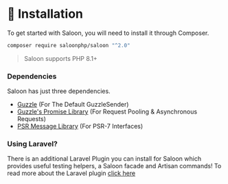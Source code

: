 # 👋 Installation

To get started with Saloon, you will need to install it through Composer.&#x20;

```bash
composer require saloonphp/saloon "^2.0"
```

> Saloon supports PHP 8.1+

### Dependencies

Saloon has just three dependencies.

* [Guzzle](https://github.com/guzzle/guzzle) (For The Default GuzzleSender)
* [Guzzle's Promise Library](https://github.com/guzzle/promises) (For Request Pooling & Asynchronous Requests)
* [PSR Message Library](https://github.com/php-fig/http-message) (For PSR-7 Interfaces)

### Using Laravel?

There is an additional Laravel Plugin you can install for Saloon which provides useful testing helpers, a Saloon facade and Artisan commands! To read more about the Laravel plugin [click here](../plugins/laravel-integration.md)
